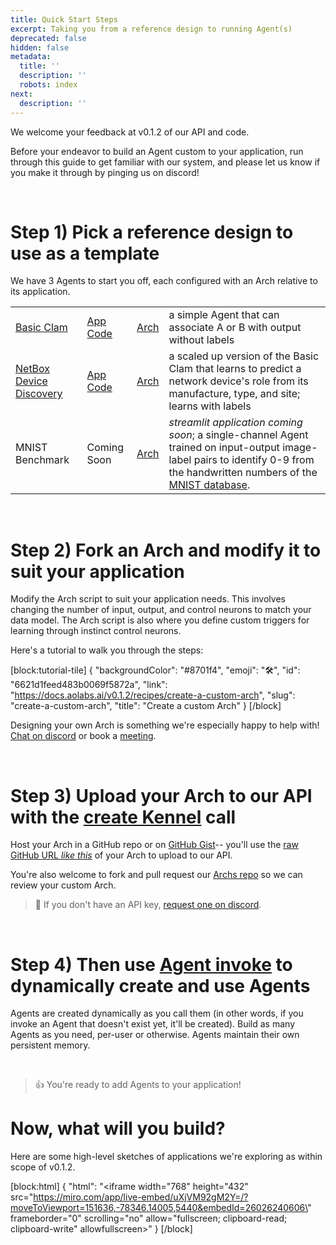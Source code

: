 ```yaml
---
title: Quick Start Steps
excerpt: Taking you from a reference design to running Agent(s)
deprecated: false
hidden: false
metadata:
  title: ''
  description: ''
  robots: index
next:
  description: ''
---
```

We welcome your feedback at v0.1.2 of our API and code. 

Before your endeavor to build an Agent custom to your application, run through this guide to get familiar with our system, and please let us know if you make it through by pinging us on discord!

<br />

# Step 1) Pick a reference design to use as a template

We have 3 Agents to start you off, each configured with an Arch relative to its application.

|                                                                 |                                                                                                                                         |                                                                                  |                                                                                                                                                                                                                           |
| :-------------------------------------------------------------- | :-------------------------------------------------------------------------------------------------------------------------------------- | :------------------------------------------------------------------------------- | :------------------------------------------------------------------------------------------------------------------------------------------------------------------------------------------------------------------------ |
| [Basic Clam](https://aolabs.streamlit.app/)                     | [App Code](https://github.com/aolabsai/archs/blob/main/Applications/HelloWorld-BasicClam/Clam_App.py)                                   | [Arch](https://github.com/aolabsai/archs/blob/main/0_basic_clam.py)              | a simple Agent that can associate A or B with output without labels                                                                                                                                                       |
| [NetBox Device Discovery](https://aolabs-netbox.streamlit.app/) | [App Code](https://github.com/aolabsai/archs/blob/application/Netbox_devicediscovery/Applications/Netbox/Device_Discovery/Main_Page.py) | [Arch](https://github.com/aolabsai/archs/blob/main/2_netbox-device_discovery.py) | a scaled up version of the Basic Clam that learns to predict a network device's role from its manufacture, type, and site; learns with labels                                                                             |
| MNIST Benchmark                                                 | Coming Soon                                                                                                                             | [Arch](https://github.com/aolabsai/archs/blob/main/1_basic_MNIST.py)             | _streamlit application coming soon_; a single-channel Agent trained on input-output image-label pairs to identify 0-9 from the handwritten numbers of the [MNIST database](https://en.wikipedia.org/wiki/MNIST_database). |

<br />

# Step 2) Fork an Arch and modify it to suit your application

Modify the Arch script to suit your application needs. This involves changing the number of input, output, and control neurons to match your data model. The Arch script is also where you define custom triggers for learning through instinct control neurons.

Here's a tutorial to walk you through the steps:

[block:tutorial-tile]
{
  "backgroundColor": "#8701f4",
  "emoji": "🛠️",
  "id": "6621d1feed483b0069f5872a",
  "link": "https://docs.aolabs.ai/v0.1.2/recipes/create-a-custom-arch",
  "slug": "create-a-custom-arch",
  "title": "Create a custom Arch"
}
[/block]


Designing your own Arch is something we're especially happy to help with! [Chat on discord](https://discord.gg/Zg9bHPYss5) or book a [meeting](https://calendly.com/aee/meeting).

<br />

# Step 3) Upload your Arch to our API with the [create Kennel](ref:kennelcreate) call

Host your Arch in a GitHub repo or on [GitHub Gist](https://gist.github.com/)-- you'll use the [raw GitHub URL _like this_](https://gist.githubusercontent.com/mi3law/b5ad6970630ed6f0f5dc7e5410651389/raw/aa66a5fb690afbe08b205ad7a64349a2b7539d0c/2_netbox-device_discovery.py) of your Arch to upload to our API.

You're also welcome to fork and pull request our [Archs repo](https://github.com/aolabsai/archs) so we can review your custom Arch.

> 📘 If you don't have an API key, [request one on discord](https://discord.gg/nHuJc4Y4n7).

<br />

# Step 4) Then use [Agent invoke](ref:agentinvoke) to dynamically create and use Agents

Agents are created dynamically as you call them (in other words, if you invoke an Agent that doesn't exist yet, it'll be created). Build as many Agents as you need, per-user or otherwise. Agents maintain their own persistent memory.

<br />

> 👍 You're ready to add Agents to your application!

# Now, what will you build?

Here are some high-level sketches of applications we're exploring as within scope of v0.1.2.

[block:html]
{
  "html": "<iframe width=\"768\" height=\"432\" src=\"https://miro.com/app/live-embed/uXjVM92gM2Y=/?moveToViewport=151636,-78346,14005,5440&embedId=26026240606\" frameborder=\"0\" scrolling=\"no\" allow=\"fullscreen; clipboard-read; clipboard-write\" allowfullscreen></iframe>"
}
[/block]